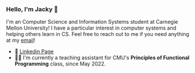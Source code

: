 ### Hello, I'm Jacky 👋

I'm an Computer Science and Information Systems student at Carnegie Mellon University! I have a particular interest in computer systems and helping others learn in CS. Feel free to reach out to me if you need anything at my [email](mailto:jackyg@andrew.cmu.edu)!

- 👥 [Linkedin Page](https://www.linkedin.com/in/jgao02/)
- 🧑‍💻 I'm currently a teaching assistant for CMU's **Principles of Functional Programming** class, since May 2022.
